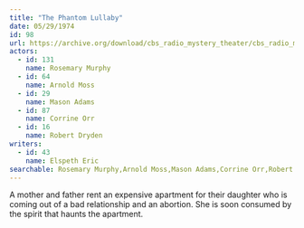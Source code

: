 ```yaml
---
title: "The Phantom Lullaby"
date: 05/29/1974
id: 98
url: https://archive.org/download/cbs_radio_mystery_theater/cbs_radio_mystery_theater-0051-0100.zip/cbs_radio_mystery_theater-0051-0100%2Fcbsrmt_0098_the_phantom_lullaby.mp3
actors:  
  - id: 131
    name: Rosemary Murphy  
  - id: 64
    name: Arnold Moss  
  - id: 29
    name: Mason Adams  
  - id: 87
    name: Corrine Orr  
  - id: 16
    name: Robert Dryden
writers:  
  - id: 43
    name: Elspeth Eric
searchable: Rosemary Murphy,Arnold Moss,Mason Adams,Corrine Orr,Robert Dryden Elspeth Eric
---
```

A mother and father rent an expensive apartment for their daughter who is coming out of a bad relationship and an abortion. She is soon consumed by the spirit that haunts the apartment.